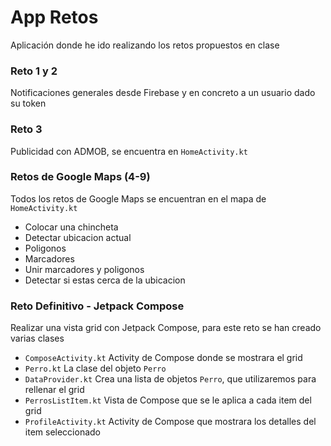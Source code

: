 # App Retos
Aplicación donde he ido realizando los retos propuestos en clase

### Reto 1 y 2
Notificaciones generales desde Firebase y en concreto a un usuario dado su token

### Reto 3
Publicidad con ADMOB, se encuentra en `HomeActivity.kt`

### Retos de Google Maps (4-9)
Todos los retos de Google Maps se encuentran en el mapa de `HomeActivity.kt`

- Colocar una chincheta
- Detectar ubicacion actual
- Poligonos
- Marcadores
- Unir marcadores y poligonos
- Detectar si estas cerca de la ubicacion

### Reto Definitivo - Jetpack Compose
Realizar una vista grid con Jetpack Compose, para este reto se han creado varias clases

- `ComposeActivity.kt` Activity de Compose donde se mostrara el grid
- `Perro.kt` La clase del objeto `Perro`
- `DataProvider.kt` Crea una lista de objetos `Perro`, que utilizaremos para rellenar el grid
- `PerrosListItem.kt` Vista de Compose que se le aplica a cada item del grid
- `ProfileActivity.kt` Activity de Compose que mostrara los detalles del item seleccionado
